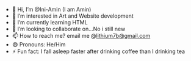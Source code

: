 - 👋 Hi, I’m @Ini-Amin (I am Amin)
- 👀 I’m interested in Art and Website development
- 🌱 I’m currently learning HTML 
- 💞️ I’m looking to collaborate on...No i still new 
- 📫 How to reach me? email me @lithium7b@gmail.com
- 😄 Pronouns: He/Him
- ⚡ Fun fact: I fall asleep faster after drinking coffee than I drinking tea

<!---
Ini-Amin/Ini-Amin is a ✨ special ✨ repository because its `README.md` (this file) appears on your GitHub profile.
You can click the Preview link to take a look at your changes.
--->
